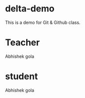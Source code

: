 # delta-demo
This is a demo for Git &amp; Github class.

# Teacher
Abhishek gola

# student
Abhishek gola
